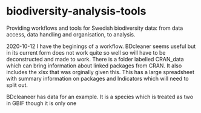 # biodiversity-analysis-tools
Providing workflows and tools for Swedish biodiversity data: from data access, data handling and organisation, to analysis.

2020-10-12 I have the beginings of a workflow. BDcleaner seems useful but in its current form does not work quite so well so will have to be deconstructed and made to work. There is a folder labelled CRAN_data which can bring information about linked packages from CRAN. It also includes the xlsx that was orginally given this. This has a large spreadsheet with summary information on packages and Indicators which will need to split out.

BDcleaneer has data for an example. It is a species which is treated as two in GBIF though it is only one
